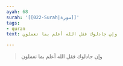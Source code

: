 ```yaml
---
ayah: 68
surah: '[[022-Surah|سورة]]'
tags:
- quran
text: وإن جادلوك فقل الله أعلم بما تعملون

---
```

> وإن جادلوك فقل الله أعلم بما تعملون
